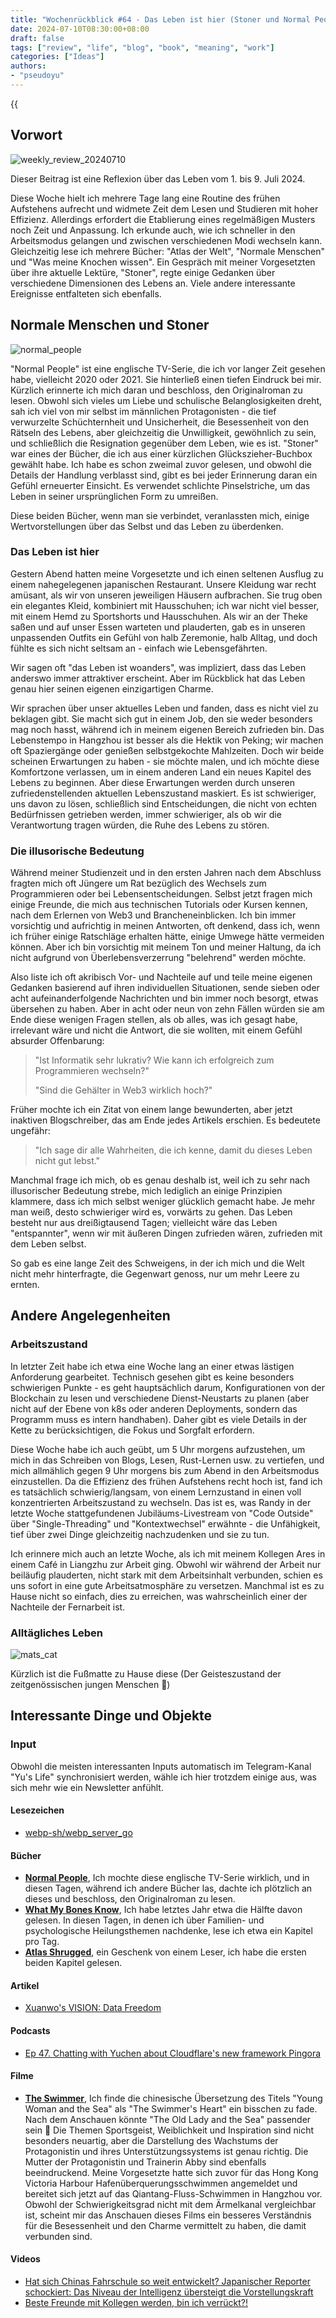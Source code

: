 ```yaml
---
title: "Wochenrückblick #64 - Das Leben ist hier (Stoner und Normal People)"
date: 2024-07-10T08:30:00+08:00
draft: false
tags: ["review", "life", "blog", "book", "meaning", "work"]
categories: ["Ideas"]
authors:
- "pseudoyu"
---
```


{{<audio src="audios/photograph.mp3" caption="'Photograph - Ed Sheeran'" >}}

## Vorwort

![weekly_review_20240710](https://image.pseudoyu.com/images/weekly_review_20240710.png)

Dieser Beitrag ist eine Reflexion über das Leben vom 1. bis 9. Juli 2024.

Diese Woche hielt ich mehrere Tage lang eine Routine des frühen Aufstehens aufrecht und widmete Zeit dem Lesen und Studieren mit hoher Effizienz. Allerdings erfordert die Etablierung eines regelmäßigen Musters noch Zeit und Anpassung. Ich erkunde auch, wie ich schneller in den Arbeitsmodus gelangen und zwischen verschiedenen Modi wechseln kann. Gleichzeitig lese ich mehrere Bücher: "Atlas der Welt", "Normale Menschen" und "Was meine Knochen wissen". Ein Gespräch mit meiner Vorgesetzten über ihre aktuelle Lektüre, "Stoner", regte einige Gedanken über verschiedene Dimensionen des Lebens an. Viele andere interessante Ereignisse entfalteten sich ebenfalls.

## Normale Menschen und Stoner

![normal_people](https://image.pseudoyu.com/images/normal_people.webp)

"Normal People" ist eine englische TV-Serie, die ich vor langer Zeit gesehen habe, vielleicht 2020 oder 2021. Sie hinterließ einen tiefen Eindruck bei mir. Kürzlich erinnerte ich mich daran und beschloss, den Originalroman zu lesen. Obwohl sich vieles um Liebe und schulische Belanglosigkeiten dreht, sah ich viel von mir selbst im männlichen Protagonisten - die tief verwurzelte Schüchternheit und Unsicherheit, die Besessenheit von den Rätseln des Lebens, aber gleichzeitig die Unwilligkeit, gewöhnlich zu sein, und schließlich die Resignation gegenüber dem Leben, wie es ist. "Stoner" war eines der Bücher, die ich aus einer kürzlichen Glückszieher-Buchbox gewählt habe. Ich habe es schon zweimal zuvor gelesen, und obwohl die Details der Handlung verblasst sind, gibt es bei jeder Erinnerung daran ein Gefühl erneuerter Einsicht. Es verwendet schlichte Pinselstriche, um das Leben in seiner ursprünglichen Form zu umreißen.

Diese beiden Bücher, wenn man sie verbindet, veranlassten mich, einige Wertvorstellungen über das Selbst und das Leben zu überdenken.

### Das Leben ist hier

Gestern Abend hatten meine Vorgesetzte und ich einen seltenen Ausflug zu einem nahegelegenen japanischen Restaurant. Unsere Kleidung war recht amüsant, als wir von unseren jeweiligen Häusern aufbrachen. Sie trug oben ein elegantes Kleid, kombiniert mit Hausschuhen; ich war nicht viel besser, mit einem Hemd zu Sportshorts und Hausschuhen. Als wir an der Theke saßen und auf unser Essen warteten und plauderten, gab es in unseren unpassenden Outfits ein Gefühl von halb Zeremonie, halb Alltag, und doch fühlte es sich nicht seltsam an - einfach wie Lebensgefährten.

Wir sagen oft "das Leben ist woanders", was impliziert, dass das Leben anderswo immer attraktiver erscheint. Aber im Rückblick hat das Leben genau hier seinen eigenen einzigartigen Charme.

Wir sprachen über unser aktuelles Leben und fanden, dass es nicht viel zu beklagen gibt. Sie macht sich gut in einem Job, den sie weder besonders mag noch hasst, während ich in meinem eigenen Bereich zufrieden bin. Das Lebenstempo in Hangzhou ist besser als die Hektik von Peking; wir machen oft Spaziergänge oder genießen selbstgekochte Mahlzeiten. Doch wir beide scheinen Erwartungen zu haben - sie möchte malen, und ich möchte diese Komfortzone verlassen, um in einem anderen Land ein neues Kapitel des Lebens zu beginnen. Aber diese Erwartungen werden durch unseren zufriedenstellenden aktuellen Lebenszustand maskiert. Es ist schwieriger, uns davon zu lösen, schließlich sind Entscheidungen, die nicht von echten Bedürfnissen getrieben werden, immer schwieriger, als ob wir die Verantwortung tragen würden, die Ruhe des Lebens zu stören.

### Die illusorische Bedeutung

Während meiner Studienzeit und in den ersten Jahren nach dem Abschluss fragten mich oft Jüngere um Rat bezüglich des Wechsels zum Programmieren oder bei Lebensentscheidungen. Selbst jetzt fragen mich einige Freunde, die mich aus technischen Tutorials oder Kursen kennen, nach dem Erlernen von Web3 und Brancheneinblicken. Ich bin immer vorsichtig und aufrichtig in meinen Antworten, oft denkend, dass ich, wenn ich früher einige Ratschläge erhalten hätte, einige Umwege hätte vermeiden können. Aber ich bin vorsichtig mit meinem Ton und meiner Haltung, da ich nicht aufgrund von Überlebensverzerrung "belehrend" werden möchte.

Also liste ich oft akribisch Vor- und Nachteile auf und teile meine eigenen Gedanken basierend auf ihren individuellen Situationen, sende sieben oder acht aufeinanderfolgende Nachrichten und bin immer noch besorgt, etwas übersehen zu haben. Aber in acht oder neun von zehn Fällen würden sie am Ende diese wenigen Fragen stellen, als ob alles, was ich gesagt habe, irrelevant wäre und nicht die Antwort, die sie wollten, mit einem Gefühl absurder Offenbarung:

> "Ist Informatik sehr lukrativ? Wie kann ich erfolgreich zum Programmieren wechseln?"
>
> "Sind die Gehälter in Web3 wirklich hoch?"

Früher mochte ich ein Zitat von einem lange bewunderten, aber jetzt inaktiven Blogschreiber, das am Ende jedes Artikels erschien. Es bedeutete ungefähr:

> "Ich sage dir alle Wahrheiten, die ich kenne, damit du dieses Leben nicht gut lebst."

Manchmal frage ich mich, ob es genau deshalb ist, weil ich zu sehr nach illusorischer Bedeutung strebe, mich lediglich an einige Prinzipien klammere, dass ich mich selbst weniger glücklich gemacht habe. Je mehr man weiß, desto schwieriger wird es, vorwärts zu gehen. Das Leben besteht nur aus dreißigtausend Tagen; vielleicht wäre das Leben "entspannter", wenn wir mit äußeren Dingen zufrieden wären, zufrieden mit dem Leben selbst.

So gab es eine lange Zeit des Schweigens, in der ich mich und die Welt nicht mehr hinterfragte, die Gegenwart genoss, nur um mehr Leere zu ernten.

## Andere Angelegenheiten

### Arbeitszustand

In letzter Zeit habe ich etwa eine Woche lang an einer etwas lästigen Anforderung gearbeitet. Technisch gesehen gibt es keine besonders schwierigen Punkte - es geht hauptsächlich darum, Konfigurationen von der Blockchain zu lesen und verschiedene Dienst-Neustarts zu planen (aber nicht auf der Ebene von k8s oder anderen Deployments, sondern das Programm muss es intern handhaben). Daher gibt es viele Details in der Kette zu berücksichtigen, die Fokus und Sorgfalt erfordern.

Diese Woche habe ich auch geübt, um 5 Uhr morgens aufzustehen, um mich in das Schreiben von Blogs, Lesen, Rust-Lernen usw. zu vertiefen, und mich allmählich gegen 9 Uhr morgens bis zum Abend in den Arbeitsmodus einzustellen. Da die Effizienz des frühen Aufstehens recht hoch ist, fand ich es tatsächlich schwierig/langsam, von einem Lernzustand in einen voll konzentrierten Arbeitszustand zu wechseln. Das ist es, was Randy in der letzte Woche stattgefundenen Jubiläums-Livestream von "Code Outside" über "Single-Threading" und "Kontextwechsel" erwähnte - die Unfähigkeit, tief über zwei Dinge gleichzeitig nachzudenken und sie zu tun.

Ich erinnere mich auch an letzte Woche, als ich mit meinem Kollegen Ares in einem Café in Liangzhu zur Arbeit ging. Obwohl wir während der Arbeit nur beiläufig plauderten, nicht stark mit dem Arbeitsinhalt verbunden, schien es uns sofort in eine gute Arbeitsatmosphäre zu versetzen. Manchmal ist es zu Hause nicht so einfach, dies zu erreichen, was wahrscheinlich einer der Nachteile der Fernarbeit ist.

### Alltägliches Leben

![mats_cat](https://image.pseudoyu.com/images/mats_cat.jpg)

Kürzlich ist die Fußmatte zu Hause diese (Der Geisteszustand der zeitgenössischen jungen Menschen 🤣)

## Interessante Dinge und Objekte

### Input

Obwohl die meisten interessanten Inputs automatisch im Telegram-Kanal "Yu's Life" synchronisiert werden, wähle ich hier trotzdem einige aus, was sich mehr wie ein Newsletter anfühlt.

#### Lesezeichen

- [webp-sh/webp_server_go](https://github.com/webp-sh/webp_server_go)

#### Bücher

- [**Normal People**](https://book.douban.com/subject/34453257/), Ich mochte diese englische TV-Serie wirklich, und in diesen Tagen, während ich andere Bücher las, dachte ich plötzlich an dieses und beschloss, den Originalroman zu lesen.
- [**What My Bones Know**](https://book.douban.com/subject/35754687/), Ich habe letztes Jahr etwa die Hälfte davon gelesen. In diesen Tagen, in denen ich über Familien- und psychologische Heilungsthemen nachdenke, lese ich etwa ein Kapitel pro Tag.
- [**Atlas Shrugged**](https://book.douban.com/subject/33445309/), ein Geschenk von einem Leser, ich habe die ersten beiden Kapitel gelesen.

#### Artikel

- [Xuanwo's VISION: Data Freedom](https://xuanwo.io/2024/04-xuanwo-vision/)

#### Podcasts

- [Ep 47. Chatting with Yuchen about Cloudflare's new framework Pingora](https://www.listennotes.com/e/efc189e08c08408fb4ded5e34ac017f2)

#### Filme

- [**The Swimmer**](http://movie.douban.com/subject/26656728/), Ich finde die chinesische Übersetzung des Titels "Young Woman and the Sea" als "The Swimmer's Heart" ein bisschen zu fade. Nach dem Anschauen könnte "The Old Lady and the Sea" passender sein 🤣 Die Themen Sportsgeist, Weiblichkeit und Inspiration sind nicht besonders neuartig, aber die Darstellung des Wachstums der Protagonistin und ihres Unterstützungssystems ist genau richtig. Die Mutter der Protagonistin und Trainerin Abby sind ebenfalls beeindruckend. Meine Vorgesetzte hatte sich zuvor für das Hong Kong Victoria Harbour Hafenüberquerungsschwimmen angemeldet und bereitet sich jetzt auf das Qiantang-Fluss-Schwimmen in Hangzhou vor. Obwohl der Schwierigkeitsgrad nicht mit dem Ärmelkanal vergleichbar ist, scheint mir das Anschauen dieses Films ein besseres Verständnis für die Besessenheit und den Charme vermittelt zu haben, die damit verbunden sind.

#### Videos

- [Hat sich Chinas Fahrschule so weit entwickelt? Japanischer Reporter schockiert: Das Niveau der Intelligenz übersteigt die Vorstellungskraft](https://www.bilibili.com/video/BV1Vr421M77c)
- [Beste Freunde mit Kollegen werden, bin ich verrückt?!](https://www.bilibili.com/video/BV1i1421b7Mr)